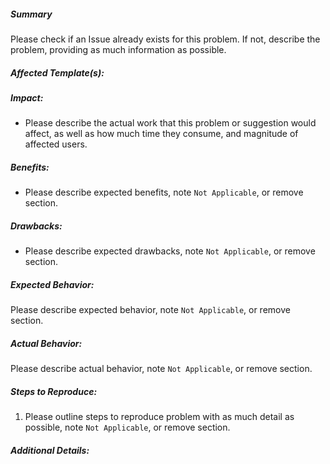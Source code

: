##### Summary

Please check if an Issue already exists for this problem.  If not, describe the problem, providing as much information as possible.

##### Affected Template(s):

##### Impact:

- Please describe the actual work that this problem or suggestion would affect, as well as how much time they consume, and magnitude of affected users.

##### Benefits:

- Please describe expected benefits,  note `Not Applicable`, or remove section.

##### Drawbacks:

- Please describe expected drawbacks, note `Not Applicable`, or remove section.

##### Expected Behavior:

Please describe expected behavior, note `Not Applicable`, or remove section.

##### Actual Behavior:

Please describe actual behavior, note `Not Applicable`, or remove section.

##### Steps to Reproduce:

1. Please outline steps to reproduce problem with as much detail as possible,  note `Not Applicable`, or remove section.

##### Additional Details:
